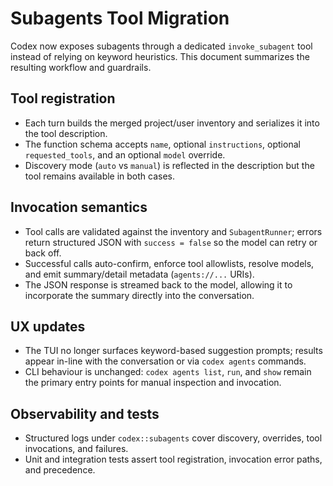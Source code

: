 # Subagents Tool Migration

Codex now exposes subagents through a dedicated `invoke_subagent` tool instead of relying on
keyword heuristics. This document summarizes the resulting workflow and guardrails.

## Tool registration

- Each turn builds the merged project/user inventory and serializes it into the tool description.
- The function schema accepts `name`, optional `instructions`, optional `requested_tools`, and an
  optional `model` override.
- Discovery mode (`auto` vs `manual`) is reflected in the description but the tool remains
  available in both cases.

## Invocation semantics

- Tool calls are validated against the inventory and `SubagentRunner`; errors return structured
  JSON with `success = false` so the model can retry or back off.
- Successful calls auto-confirm, enforce tool allowlists, resolve models, and emit summary/detail
  metadata (`agents://...` URIs).
- The JSON response is streamed back to the model, allowing it to incorporate the summary directly
  into the conversation.

## UX updates

- The TUI no longer surfaces keyword-based suggestion prompts; results appear in-line with the
  conversation or via `codex agents` commands.
- CLI behaviour is unchanged: `codex agents list`, `run`, and `show` remain the primary entry
  points for manual inspection and invocation.

## Observability and tests

- Structured logs under `codex::subagents` cover discovery, overrides, tool invocations, and
  failures.
- Unit and integration tests assert tool registration, invocation error paths, and precedence.

